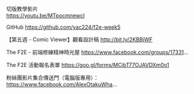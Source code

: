 
切版教學影片  
https://youtu.be/MTpocmnewcI


GitHub
https://github.com/yac224/f2e-week5

【第五週 - Comic Viewer】觀看設計稿
http://bit.ly/2KBBjWF

The F2E - 前端修練精神時光屋
https://www.facebook.com/groups/17331...

The F2E 活動報名表單
https://goo.gl/forms/MCibT77OJAVDXm0o1


粉絲團影片集合傳送門（電腦版專用）：
https://www.facebook.com/AlexOtakuWha...
